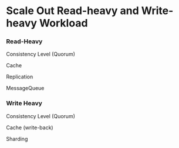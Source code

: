 # Scale Out Read-heavy and Write-heavy Workload

### Read-Heavy

Consistency Level \(Quorum\)

Cache

Replication

MessageQueue

### Write Heavy

Consistency Level \(Quorum\)

Cache \(write-back\)

Sharding

